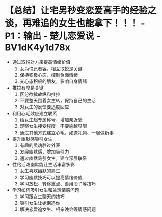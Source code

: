 # 【总结】让宅男秒变恋爱高手的经验之谈，再难追的女生也能拿下！！！ - P1：输出 - 楚儿恋爱说 - BV1dK4y1d78x

-   通过取悦对方来提高情绪价值
    1.  女为悦己者容，相互取悦是关键
    2.  保持积极心态，控制负面情绪
    3.  交心态积极的朋友，影响自身情绪
-   推拉有度是关键
    1.  区分欲擒故纵和推拉
    2.  不要整天围着女生转，保持自己的生活
    3.  对女生的反馈要适度回应
-   利用心毛效应建立联系
    1.  给女生起专属称号，增加亲近感
    2.  观察女生接受程度，不要逾越界限
    3.  通过其他方式建立心毛，如送礼物、一起做新事
-   提升幽默感吸引女生
    1.  有趣的灵魂胜过外表
    2.  发展幽默感，增加吸引力
    3.  通过幽默吸引女生，建立深层联系
-   性格活泼幽默能让生活丰富多彩
    1.  女生喜欢幽默的男生
    2.  学习幽默技巧可以提高情绪价值
    3.  学习放松、转移重点、善用段子等技巧
-   学习如何吸引女生和处理情感问题
    1.  学习跟女生聊天的技巧
    2.  吸引女生让她倒追你
    3.  解决恋爱追女生、相亲晚会等情感问题